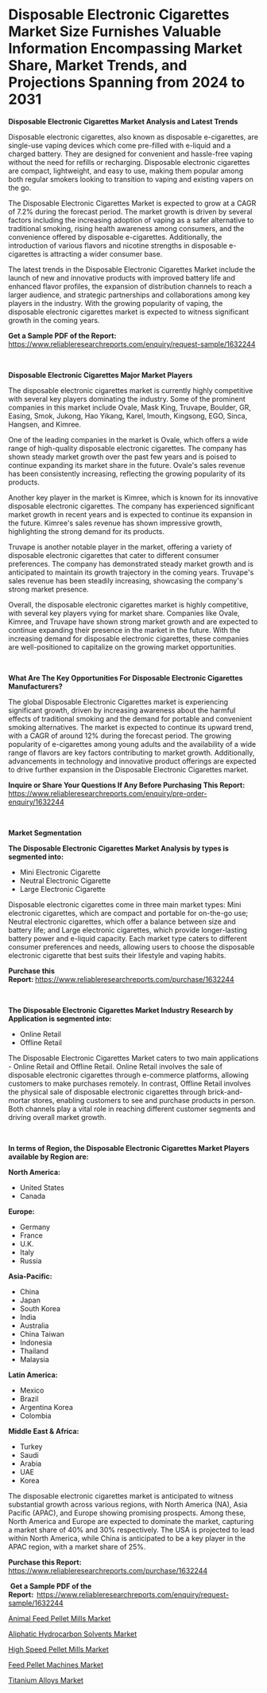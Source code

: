 <p><h1>Disposable Electronic Cigarettes Market Size Furnishes Valuable Information Encompassing Market Share, Market Trends, and Projections Spanning from 2024 to 2031</h1></p><p><strong>Disposable Electronic Cigarettes Market Analysis and Latest Trends</strong></p>
<p><p>Disposable electronic cigarettes, also known as disposable e-cigarettes, are single-use vaping devices which come pre-filled with e-liquid and a charged battery. They are designed for convenient and hassle-free vaping without the need for refills or recharging. Disposable electronic cigarettes are compact, lightweight, and easy to use, making them popular among both regular smokers looking to transition to vaping and existing vapers on the go.</p><p>The Disposable Electronic Cigarettes Market is expected to grow at a CAGR of 7.2% during the forecast period. The market growth is driven by several factors including the increasing adoption of vaping as a safer alternative to traditional smoking, rising health awareness among consumers, and the convenience offered by disposable e-cigarettes. Additionally, the introduction of various flavors and nicotine strengths in disposable e-cigarettes is attracting a wider consumer base.</p><p>The latest trends in the Disposable Electronic Cigarettes Market include the launch of new and innovative products with improved battery life and enhanced flavor profiles, the expansion of distribution channels to reach a larger audience, and strategic partnerships and collaborations among key players in the industry. With the growing popularity of vaping, the disposable electronic cigarettes market is expected to witness significant growth in the coming years.</p></p>
<p><strong>Get a Sample PDF of the Report:&nbsp;</strong> <a href="https://www.reliableresearchreports.com/enquiry/request-sample/1632244">https://www.reliableresearchreports.com/enquiry/request-sample/1632244</a></p>
<p>&nbsp;</p>
<p><strong>Disposable Electronic Cigarettes Major Market Players</strong></p>
<p><p>The disposable electronic cigarettes market is currently highly competitive with several key players dominating the industry. Some of the prominent companies in this market include Ovale, Mask King, Truvape, Boulder, GR, Easing, Smok, Jukong, Hao Yikang, Karel, Imouth, Kingsong, EGO, Sinca, Hangsen, and Kimree.</p><p>One of the leading companies in the market is Ovale, which offers a wide range of high-quality disposable electronic cigarettes. The company has shown steady market growth over the past few years and is poised to continue expanding its market share in the future. Ovale's sales revenue has been consistently increasing, reflecting the growing popularity of its products.</p><p>Another key player in the market is Kimree, which is known for its innovative disposable electronic cigarettes. The company has experienced significant market growth in recent years and is expected to continue its expansion in the future. Kimree's sales revenue has shown impressive growth, highlighting the strong demand for its products.</p><p>Truvape is another notable player in the market, offering a variety of disposable electronic cigarettes that cater to different consumer preferences. The company has demonstrated steady market growth and is anticipated to maintain its growth trajectory in the coming years. Truvape's sales revenue has been steadily increasing, showcasing the company's strong market presence.</p><p>Overall, the disposable electronic cigarettes market is highly competitive, with several key players vying for market share. Companies like Ovale, Kimree, and Truvape have shown strong market growth and are expected to continue expanding their presence in the market in the future. With the increasing demand for disposable electronic cigarettes, these companies are well-positioned to capitalize on the growing market opportunities.</p></p>
<p>&nbsp;</p>
<p><strong>What Are The Key Opportunities For Disposable Electronic Cigarettes Manufacturers?</strong></p>
<p><p>The global Disposable Electronic Cigarettes market is experiencing significant growth, driven by increasing awareness about the harmful effects of traditional smoking and the demand for portable and convenient smoking alternatives. The market is expected to continue its upward trend, with a CAGR of around 12% during the forecast period. The growing popularity of e-cigarettes among young adults and the availability of a wide range of flavors are key factors contributing to market growth. Additionally, advancements in technology and innovative product offerings are expected to drive further expansion in the Disposable Electronic Cigarettes market.</p></p>
<p><strong>Inquire or Share Your Questions If Any Before Purchasing This Report:</strong> <a href="https://www.reliableresearchreports.com/enquiry/pre-order-enquiry/1632244">https://www.reliableresearchreports.com/enquiry/pre-order-enquiry/1632244</a></p>
<p>&nbsp;</p>
<p><strong>Market Segmentation</strong></p>
<p><strong>The Disposable Electronic Cigarettes Market Analysis by types is segmented into:</strong></p>
<p><ul><li>Mini Electronic Cigarette</li><li>Neutral Electronic Cigarette</li><li>Large Electronic Cigarette</li></ul></p>
<p><p>Disposable electronic cigarettes come in three main market types: Mini electronic cigarettes, which are compact and portable for on-the-go use; Neutral electronic cigarettes, which offer a balance between size and battery life; and Large electronic cigarettes, which provide longer-lasting battery power and e-liquid capacity. Each market type caters to different consumer preferences and needs, allowing users to choose the disposable electronic cigarette that best suits their lifestyle and vaping habits.</p></p>
<p><strong>Purchase this Report:&nbsp;</strong><a href="https://www.reliableresearchreports.com/purchase/1632244">https://www.reliableresearchreports.com/purchase/1632244</a></p>
<p>&nbsp;</p>
<p><strong>The Disposable Electronic Cigarettes Market Industry Research by Application is segmented into:</strong></p>
<p><ul><li>Online Retail</li><li>Offline Retail</li></ul></p>
<p><p>The Disposable Electronic Cigarettes Market caters to two main applications - Online Retail and Offline Retail. Online Retail involves the sale of disposable electronic cigarettes through e-commerce platforms, allowing customers to make purchases remotely. In contrast, Offline Retail involves the physical sale of disposable electronic cigarettes through brick-and-mortar stores, enabling customers to see and purchase products in person. Both channels play a vital role in reaching different customer segments and driving overall market growth.</p></p>
<p>&nbsp;</p>
<p><strong>In terms of Region, the Disposable Electronic Cigarettes Market Players available by Region are:</strong></p>
<p>
    <p> <strong> North America: </strong>
        <ul>
            <li>United States</li>
            <li>Canada</li>
        </ul>
        </p> 
    <p> <strong> Europe: </strong>
        <ul>
            <li>Germany</li>
            <li>France</li>
            <li>U.K.</li>
            <li>Italy</li>
            <li>Russia</li>
        </ul>
        </p> 
    <p> <strong> Asia-Pacific: </strong>
        <ul>
            <li>China</li>
            <li>Japan</li>
            <li>South Korea</li>
            <li>India</li>
            <li>Australia</li>
            <li>China Taiwan</li>
            <li>Indonesia</li>
            <li>Thailand</li>
            <li>Malaysia</li>
        </ul>
        </p> 
    <p> <strong> Latin America: </strong>
        <ul>
            <li>Mexico</li>
            <li>Brazil</li>
            <li>Argentina Korea</li>
            <li>Colombia</li>
        </ul>
        </p> 
    <p> <strong> Middle East & Africa: </strong>
        <ul>
            <li>Turkey</li>
            <li>Saudi</li>
            <li>Arabia</li>
            <li>UAE</li>
            <li>Korea</li>
        </ul>
    </p>
    </p>
<p><p>The disposable electronic cigarettes market is anticipated to witness substantial growth across various regions, with North America (NA), Asia Pacific (APAC), and Europe showing promising prospects. Among these, North America and Europe are expected to dominate the market, capturing a market share of 40% and 30% respectively. The USA is projected to lead within North America, while China is anticipated to be a key player in the APAC region, with a market share of 25%.</p></p>
<p><strong>Purchase this Report: </strong><a href="https://www.reliableresearchreports.com/purchase/1632244">https://www.reliableresearchreports.com/purchase/1632244</a></p>
<p>&nbsp;<strong>Get a Sample PDF of the Report:&nbsp;&nbsp;</strong><a href="https://www.reliableresearchreports.com/enquiry/request-sample/1632244">https://www.reliableresearchreports.com/enquiry/request-sample/1632244</a></p>
<p><strong></strong></p>
<p><p><a href="https://valiant-lunge-8fe.notion.site/Animal-Feed-Pellet-Mills-Market-Research-Report-Forecasted-for-Period-from-2024-2031-by-Market-Ty-7004ac70603c4fb5a033f92ea5f40687">Animal Feed Pellet Mills Market</a></p><p><a href="https://view.publitas.com/reportprime-1/aliphatic-hydrocarbon-solvents-market-size-evaluating-its-market-trends-growth-and-projections-2024-2031/">Aliphatic Hydrocarbon Solvents Market</a></p><p><a href="https://artistic-helicopter-ca9.notion.site/High-Speed-Pellet-Mills-Market-Size-Reflecting-a-Forecast-Till-2031-Market-By-Type-By-Application--52c364fcd63148c5ae0a7bec8cb32d10">High Speed Pellet Mills Market</a></p><p><a href="https://picayune-night-cbd.notion.site/Feed-Pellet-Machines-Market-Size-Focuses-on-Market-Dynamics-In-Depth-Analysis-and-Future-Projection-13f3723d38de4df8baa45280753816ba">Feed Pellet Machines Market</a></p><p><a href="https://view.publitas.com/reportprime-1/titanium-alloys-market-insights-market-players-and-forecast-till-2031/">Titanium Alloys Market</a></p></p>